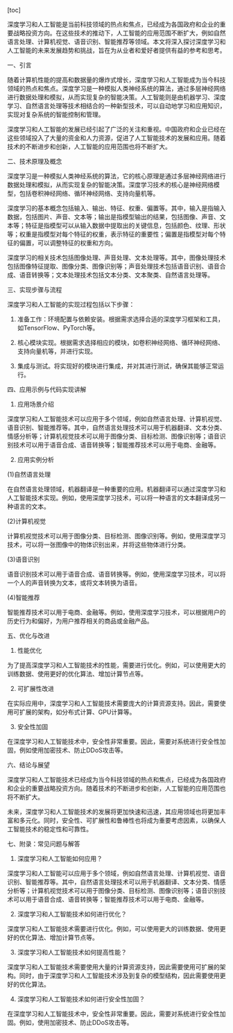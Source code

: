 
[toc]                    
                
                
深度学习和人工智能是当前科技领域的热点和焦点，已经成为各国政府和企业的重要战略投资方向。在这些技术的推动下，人工智能的应用范围不断扩大，例如自然语言处理、计算机视觉、语音识别、智能推荐等领域。本文将深入探讨深度学习和人工智能的未来发展趋势和挑战，旨在为从业者和爱好者提供有益的参考和思考。

一、引言

随着计算机性能的提高和数据量的爆炸式增长，深度学习和人工智能成为当今科技领域的热点和焦点。深度学习是一种模拟人类神经系统的算法，通过多层神经网络进行数据处理和模拟，从而实现复杂的智能决策。人工智能则是由机器学习、深度学习、自然语言处理等技术相结合的一种新型技术，可以自动地学习和应用知识，实现对复杂系统的智能控制和管理。

深度学习和人工智能的发展已经引起了广泛的关注和重视。中国政府和企业已经在这些领域投入了大量的资金和人力资源，促进了人工智能技术的发展和应用。随着技术的不断进步和创新，人工智能的应用范围也将不断扩大。

二、技术原理及概念

深度学习是一种模拟人类神经系统的算法，它的核心原理是通过多层神经网络进行数据处理和模拟，从而实现复杂的智能决策。深度学习技术的核心是神经网络模型，包括卷积神经网络、循环神经网络、支持向量机等。

深度学习的基本概念包括输入、输出、特征、权重、偏置等。其中，输入是指输入数据，包括图片、声音、文本等；输出是指模型输出的结果，包括图像、声音、文本等；特征是指模型可以从输入数据中提取出的关键信息，包括颜色、纹理、形状等；权重是指模型对每个特征的权重，表示特征的重要性；偏置是指模型对每个特征的偏置，可以调整特征的权重和方向。

深度学习的相关技术包括图像处理、声音处理、文本处理等。其中，图像处理技术包括图像特征提取、图像分类、图像识别等；声音处理技术包括语音识别、语音合成、语音转换等；文本处理技术包括文本分类、文本聚类、自然语言处理等。

三、实现步骤与流程

深度学习和人工智能的实现过程包括以下步骤：

1. 准备工作：环境配置与依赖安装。根据需求选择合适的深度学习框架和工具，如TensorFlow、PyTorch等。

2. 核心模块实现。根据需求选择相应的模块，如卷积神经网络、循环神经网络、支持向量机等，并进行实现。

3. 集成与测试。将实现好的模块进行集成，并对其进行测试，确保其能够正常运行。

四、应用示例与代码实现讲解

1. 应用场景介绍

深度学习和人工智能技术可以应用于多个领域，例如自然语言处理、计算机视觉、语音识别、智能推荐等。其中，自然语言处理技术可以用于机器翻译、文本分类、情感分析等；计算机视觉技术可以用于图像分类、目标检测、图像识别等；语音识别技术可以用于语音合成、语音转换等；智能推荐技术可以用于电商、金融等。

2. 应用实例分析

(1)自然语言处理

在自然语言处理领域，机器翻译是一种重要的应用。机器翻译可以通过深度学习和人工智能技术实现。例如，使用深度学习技术，可以将一种语言的文本翻译成另一种语言的文本。

(2)计算机视觉

计算机视觉技术可以用于图像分类、目标检测、图像识别等。例如，使用深度学习技术，可以将一张图像中的物体识别出来，并将这些物体进行分类。

(3)语音识别

语音识别技术可以用于语音合成、语音转换等。例如，使用深度学习技术，可以将一个人的声音转换为文本，或将文本转换为语音。

(4)智能推荐

智能推荐技术可以用于电商、金融等。例如，使用深度学习技术，可以根据用户的历史行为和偏好，为用户推荐相关的商品或金融产品。

五、优化与改进

1. 性能优化

为了提高深度学习和人工智能技术的性能，需要进行优化。例如，可以使用更大的训练数据、使用更好的优化算法、增加计算节点等。

2. 可扩展性改进

在实际应用中，深度学习和人工智能技术需要庞大的计算资源支持。因此，需要使用可扩展的架构，如分布式计算、GPU计算等。

3. 安全性加固

在深度学习和人工智能技术中，安全性非常重要。因此，需要对系统进行安全性加固，例如使用加密技术、防止DDoS攻击等。

六、结论与展望

深度学习和人工智能技术已经成为当今科技领域的热点和焦点，已经成为各国政府和企业的重要战略投资方向。随着技术的不断进步和创新，人工智能的应用范围也将不断扩大。

未来，深度学习和人工智能技术的发展将更加快速和迅速，其应用领域也将更加丰富和多元化。同时，安全性、可扩展性和鲁棒性也将成为重要考虑因素，以确保人工智能技术的稳定性和可靠性。

七、附录：常见问题与解答

1. 深度学习和人工智能如何应用？

深度学习和人工智能可以应用于多个领域，例如自然语言处理、计算机视觉、语音识别、智能推荐等。其中，自然语言处理技术可以用于机器翻译、文本分类、情感分析等；计算机视觉技术可以用于图像分类、目标检测、图像识别等；语音识别技术可以用于语音合成、语音转换等；智能推荐技术可以用于电商、金融等。

2. 深度学习和人工智能技术如何进行优化？

深度学习和人工智能技术需要进行优化。例如，可以使用更大的训练数据、使用更好的优化算法、增加计算节点等。

3. 深度学习和人工智能技术如何提高性能？

深度学习和人工智能技术需要使用大量的计算资源支持，因此需要使用可扩展的架构。同时，由于深度学习和人工智能技术涉及到复杂的模型结构，因此需要使用更好的优化算法。

4. 深度学习和人工智能技术如何进行安全性加固？

在深度学习和人工智能技术中，安全性非常重要。因此，需要对系统进行安全性加固。例如，使用加密技术、防止DDoS攻击等。

